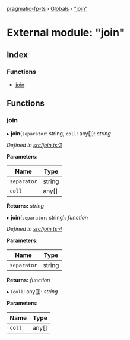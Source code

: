 [pragmatic-fp-ts](../README.md) › [Globals](../globals.md) › ["join"](_join_.md)

# External module: "join"

## Index

### Functions

* [join](_join_.md#join)

## Functions

###  join

▸ **join**(`separator`: string, `coll`: any[]): *string*

*Defined in [src/join.ts:3](https://github.com/hermann-p/pragmatic-fp-ts/blob/1e5cfe0/src/join.ts#L3)*

**Parameters:**

Name | Type |
------ | ------ |
`separator` | string |
`coll` | any[] |

**Returns:** *string*

▸ **join**(`separator`: string): *function*

*Defined in [src/join.ts:4](https://github.com/hermann-p/pragmatic-fp-ts/blob/1e5cfe0/src/join.ts#L4)*

**Parameters:**

Name | Type |
------ | ------ |
`separator` | string |

**Returns:** *function*

▸ (`coll`: any[]): *string*

**Parameters:**

Name | Type |
------ | ------ |
`coll` | any[] |
